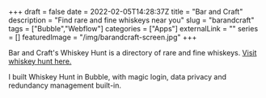 +++
draft = false
date = 2022-02-05T14:28:37Z
title = "Bar and Craft"
description = "Find rare and fine whiskeys near you"
slug = "barandcraft"
tags = ["Bubble","Webflow"]
categories = ["Apps"]
externalLink = ""
series = []
featuredImage = "/img/barandcraft-screen.jpg"
+++

Bar and Craft's Whiskey Hunt is a directory of rare and fine whiskeys. [Visit whiskey hunt here.](https://www.barandcraft.com/tools/whiskey-hunt)

I built Whiskey Hunt in Bubble, with magic login, data privacy and redundancy management built-in.
